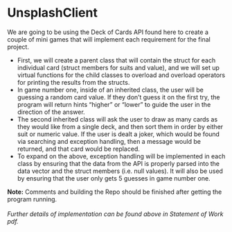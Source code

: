 # UnsplashClient

We are going to be using the Deck of Cards API found here to create a couple of mini games that will implement each requirement for the final project.
- First, we will create a parent class that will contain the struct for each individual card (struct members for suits and value), and we will set up virtual functions for the child classes to overload and overload operators for printing the results from the structs.
- In game number one, inside of an inherited class, the user will be guessing a random card value. If they don’t guess it on the first try, the program will return hints “higher” or “lower” to guide the user in the direction of the answer.
- The second inherited class will ask the user to draw as many cards as they would like from a single deck, and then sort them in order by either suit or numeric value. If the user is dealt a joker, which would be found via searching and exception handling, then a message would be returned, and that card would be replaced. 
- To expand on the above, exception handling will be implemented in each class by ensuring that the data from the API is properly parsed into the data vector and the struct members (i.e. null values). It will also be used by ensuring that the user only gets 5 guesses in game number one. 

<b>Note:</b> Comments and building the Repo should be finished after getting the program running. <br>
<br>
<i>Further details of implementation can be found above in Statement of Work pdf.</i>
